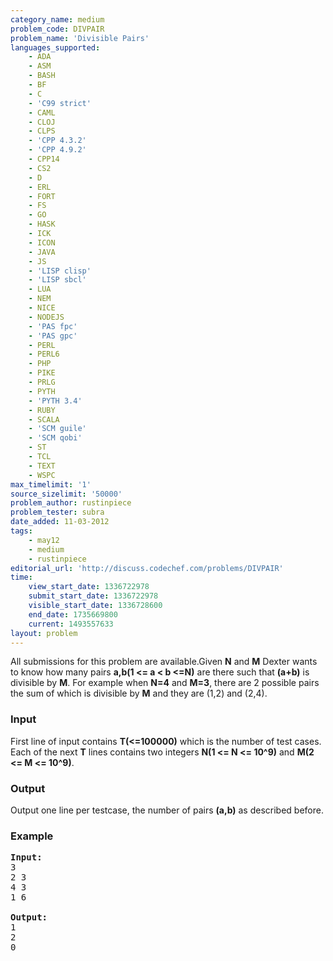 ```yaml
---
category_name: medium
problem_code: DIVPAIR
problem_name: 'Divisible Pairs'
languages_supported:
    - ADA
    - ASM
    - BASH
    - BF
    - C
    - 'C99 strict'
    - CAML
    - CLOJ
    - CLPS
    - 'CPP 4.3.2'
    - 'CPP 4.9.2'
    - CPP14
    - CS2
    - D
    - ERL
    - FORT
    - FS
    - GO
    - HASK
    - ICK
    - ICON
    - JAVA
    - JS
    - 'LISP clisp'
    - 'LISP sbcl'
    - LUA
    - NEM
    - NICE
    - NODEJS
    - 'PAS fpc'
    - 'PAS gpc'
    - PERL
    - PERL6
    - PHP
    - PIKE
    - PRLG
    - PYTH
    - 'PYTH 3.4'
    - RUBY
    - SCALA
    - 'SCM guile'
    - 'SCM qobi'
    - ST
    - TCL
    - TEXT
    - WSPC
max_timelimit: '1'
source_sizelimit: '50000'
problem_author: rustinpiece
problem_tester: subra
date_added: 11-03-2012
tags:
    - may12
    - medium
    - rustinpiece
editorial_url: 'http://discuss.codechef.com/problems/DIVPAIR'
time:
    view_start_date: 1336722978
    submit_start_date: 1336722978
    visible_start_date: 1336728600
    end_date: 1735669800
    current: 1493557633
layout: problem
---
```

All submissions for this problem are available.Given **N** and **M** Dexter wants to know how many pairs **a,b(1 &lt;= a &lt; b &lt;=N)** are there such that **(a+b)** is divisible by **M**. For example when **N=4** and **M=3**, there are 2 possible pairs the sum of which is divisible by **M** and they are (1,2) and (2,4).

### Input

First line of input contains **T(&lt;=100000)** which is the number of test cases. Each of the next **T** lines contains two integers **N(1 &lt;= N &lt;= 10^9)** and **M(2 &lt;= M &lt;= 10^9)**.

### Output

Output one line per testcase, the number of pairs **(a,b)** as described before.

### Example

<pre>
<b>Input:</b>
3
2 3
4 3
1 6

<b>Output:</b>
1
2
0

</pre>